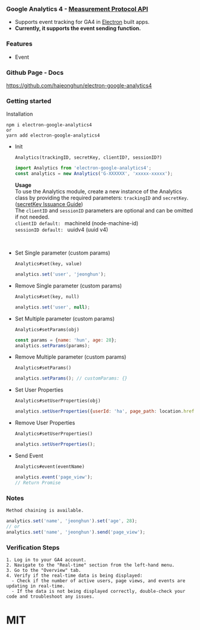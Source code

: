 ### Google Analytics 4 - [Measurement Protocol API](https://developers.google.com/analytics/devguides/collection/protocol/ga4?hl=en)

- Supports event tracking for GA4 in [Electron](http://electron.atom.io/) built apps.
- **Currently, it supports the event sending function.**  

### Features
- Event

### Github Page - Docs
https://github.com/hajeonghun/electron-google-analytics4

### Getting started
Installation
```
npm i electron-google-analytics4
or
yarn add electron-google-analytics4
```

* Init

  `Analytics(trackingID, secretKey, clientID?, sessionID?)`
  ```javascript
  import Analytics from 'electron-google-analytics4';
  const analytics = new Analytics('G-XXXXXX', 'xxxxx-xxxxx');
  ```
  **Usage**  
  To use the Analytics module, create a new instance of the Analytics class by providing the required parameters: `trackingID` and `secretKey`. ([secretKey Issuance Guide](https://www.monsterinsights.com/docs/how-to-create-your-measurement-protocol-api-secret-in-ga4/))  
  The `clientID` and `sessionID` parameters are optional and can be omitted if not needed.   
  `clientID default: ` machineId (node-machine-id)  
  `sessionID default: ` uuidv4 (uuid v4)  
<br/>

* Set Single parameter (custom params)

  `Analytics#set(key, value)`
    ```javascript
    analytics.set('user', 'jeonghun');
    ```

* Remove Single parameter (custom params)

  `Analytics#set(key, null)`
    ```javascript
    analytics.set('user', null);
    ```

* Set Multiple parameter (custom params)

  `Analytics#setParams(obj)`
    ```javascript
    const params = {name: 'hun', age: 28};
    analytics.setParams(params);
    ```
  
* Remove Multiple parameter (custom params)

  `Analytics#setParams()`
    ```javascript
    analytics.setParams(); // customParams: {}
    ```

* Set User Properties

  `Analytics#setUserProperties(obj)`
    ```javascript
    analytics.setUserProperties({userId: 'ha', page_path: location.href});
    ```
  
* Remove User Properties

  `Analytics#setUserProperties()`
    ```javascript
    analytics.setUserProperties();
    ```

* Send Event

  `Analytics#event(eventName)` 
  ```javascript
  analytics.event('page_view');
  // Return Promise
  ```

### Notes
`Method chaining is available.`
```typescript
analytics.set('name', 'jeonghun').set('age', 28);
// or
analytics.set('name', 'jeonghun').send('page_view');
```

### Verification Steps
```
1. Log in to your GA4 account.
2. Navigate to the "Real-time" section from the left-hand menu.
3. Go to the "Overview" tab.
4. Verify if the real-time data is being displayed:
  - Check if the number of active users, page views, and events are updating in real-time.
  - If the data is not being displayed correctly, double-check your code and troubleshoot any issues.
```
# MIT
